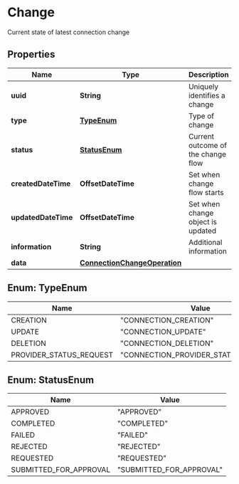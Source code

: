 

# Change

Current state of latest connection change

## Properties

| Name | Type | Description | Notes |
|------------ | ------------- | ------------- | -------------|
|**uuid** | **String** | Uniquely identifies a change |  [optional] |
|**type** | [**TypeEnum**](#TypeEnum) | Type of change |  |
|**status** | [**StatusEnum**](#StatusEnum) | Current outcome of the change flow |  [optional] |
|**createdDateTime** | **OffsetDateTime** | Set when change flow starts |  |
|**updatedDateTime** | **OffsetDateTime** | Set when change object is updated |  [optional] |
|**information** | **String** | Additional information |  [optional] |
|**data** | [**ConnectionChangeOperation**](ConnectionChangeOperation.md) |  |  [optional] |



## Enum: TypeEnum

| Name | Value |
|---- | -----|
| CREATION | &quot;CONNECTION_CREATION&quot; |
| UPDATE | &quot;CONNECTION_UPDATE&quot; |
| DELETION | &quot;CONNECTION_DELETION&quot; |
| PROVIDER_STATUS_REQUEST | &quot;CONNECTION_PROVIDER_STATUS_REQUEST&quot; |



## Enum: StatusEnum

| Name | Value |
|---- | -----|
| APPROVED | &quot;APPROVED&quot; |
| COMPLETED | &quot;COMPLETED&quot; |
| FAILED | &quot;FAILED&quot; |
| REJECTED | &quot;REJECTED&quot; |
| REQUESTED | &quot;REQUESTED&quot; |
| SUBMITTED_FOR_APPROVAL | &quot;SUBMITTED_FOR_APPROVAL&quot; |



